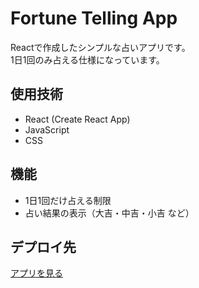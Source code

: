 # Fortune Telling App

Reactで作成したシンプルな占いアプリです。  
1日1回のみ占える仕様になっています。

## 使用技術
- React (Create React App)
- JavaScript
- CSS

## 機能
- 1日1回だけ占える制限
- 占い結果の表示（大吉・中吉・小吉 など）

## デプロイ先
[アプリを見る](https://makoto.github.io/fortune-app/)